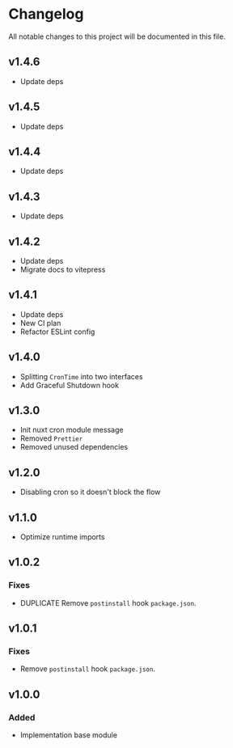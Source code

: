 # Changelog

All notable changes to this project will be documented in this file.

## v1.4.6

- Update deps

## v1.4.5

- Update deps

## v1.4.4

- Update deps

## v1.4.3

- Update deps

## v1.4.2

- Update deps
- Migrate docs to vitepress

## v1.4.1

- Update deps
- New CI plan
- Refactor ESLint config

## v1.4.0

- Splitting `CronTime` into two interfaces
- Add Graceful Shutdown hook

## v1.3.0

- Init nuxt cron module message
- Removed `Prettier`
- Removed unused dependencies

## v1.2.0

- Disabling cron so it doesn't block the flow

## v1.1.0

- Optimize runtime imports

## v1.0.2

### Fixes

- DUPLICATE Remove `postinstall` hook `package.json`.

## v1.0.1

### Fixes

- Remove `postinstall` hook `package.json`.

## v1.0.0

### Added

- Implementation base module
